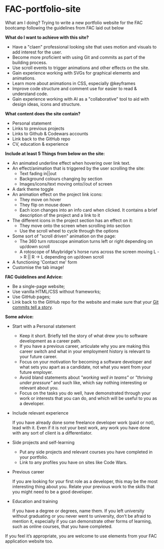 # FAC-portfolio-site

What am I doing? Trying to write a new portfolio website for the FAC bootcamp following the guidelines from FAC laid out below

**What do I want to achieve with this site?**
- Have a "claen" professional looking site that uses motion and visuals to add interest for the user.
- Become more proficient with using Git and commits as part of the building process.
- Use scroll events to trigger animations and other effects on the site.
- Gain experience working with SVGs for graphical elements and animations.
- Learn more about animations in CSS, especially @keyframes 
- Improve code structure and comment use for easier to read & understand code.
- Gain experience working with AI as a "collaborative" tool to aid with design ideas, icons and structure.

**What content does the site contain?**
- Personal statement
- Links to previous projects
- Links to Github & Codewars accounts
- Link back to the GitHub repo
- CV, education & experience

**Include at least 5 Things from below on the site:**
- An animated underline effect when hovering over link text.
- An effect/animation that is triggered by the user scrolling the site:
    - Text fading in||out
    - Background colours changing by section
    - Images/icons/text moving onto//out of screen
- A dark theme toggle
- An animation effect on the project link icons:
    - They move on hover
    - They flip on mouse down
    - Each icon changes into an info card when clicked. It contains a brief
      description of the project and a link to it
- The different icons in the project section has an effect on it:
    - They move onto the screen when scrolling into section
    - Use the scroll wheel to cycle through the options
- Some sort of "scroll driven" animation on the page:
    - The 360 turn rotoscope animation turns left or right depending on up/down scroll
    - A rotoscope of Muybridge's horse runs across the screen moving L -> R || R -> L
      depending on up/down scroll
- A functioning 'Contact me' form
- Customise the tab image!

**FAC Guidelines and Advice:**

- Be a single-page website;
- Use vanilla HTML/CSS without frameworks;
- Use GitHub pages;
- Link back to the GitHub repo for the website and make sure that your [Git commits tell a story](https://github.blog/2022-06-30-write-better-commits-build-better-projects/).

**Some advice:**

- Start with a Personal statement
    - Keep it short. Briefly tell the story of what drew you to software development as a career path.
    - If you have a previous career, articulate why you are making this career switch and what in your employment history is relevant to your future career.
    - Focus on your motivation for becoming a software developer and what sets you apart as a candidate, not what you want from your future employer.
    - Avoid bland statements about *"working well in teams"* or *"thriving under pressure"* and such like, which say nothing interesting or relevant about you.
    - Focus on the tasks you do well, have demonstrated through your work or interests that you can do, and which will be useful to you as a developer.
- Include relevant experience
    
    If you have already done some freelance developer work (paid or not), lead with it. Even if it is not your best work, any work you have done with any sort of client is a differentiator.
    
- Side projects and self-learning
    - Put any side projects and relevant courses you have completed in your portfolio.
    - Link to any profiles you have on sites like Code Wars.
- Previous career
    
    If you are looking for your first role as a developer, this may be the most interesting thing about you. Relate your previous work to the skills that you might need to be a good developer. 
    
- Education and training
    
    If you have a degree or degrees, name them.
    If you left university without graduating or you never went to university, don’t be afraid to mention it, especially if you can demonstrate other forms of learning, such as online courses, that you have completed.
    

If you feel it’s appropriate, you are welcome to use elements from your FAC application website too.